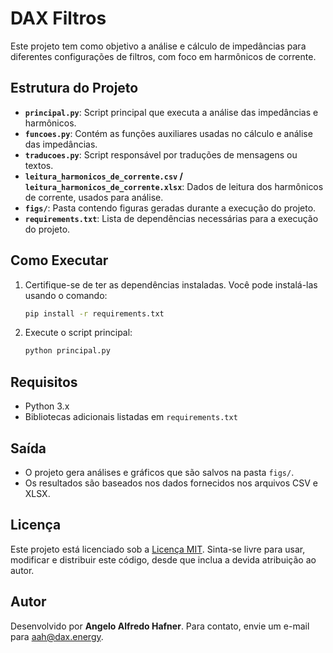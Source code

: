 
# DAX Filtros

Este projeto tem como objetivo a análise e cálculo de impedâncias para diferentes configurações de filtros, com foco em harmônicos de corrente.

## Estrutura do Projeto

- **`principal.py`**: Script principal que executa a análise das impedâncias e harmônicos.
- **`funcoes.py`**: Contém as funções auxiliares usadas no cálculo e análise das impedâncias.
- **`traducoes.py`**: Script responsável por traduções de mensagens ou textos.
- **`leitura_harmonicos_de_corrente.csv` / `leitura_harmonicos_de_corrente.xlsx`**: Dados de leitura dos harmônicos de corrente, usados para análise.
- **`figs/`**: Pasta contendo figuras geradas durante a execução do projeto.
- **`requirements.txt`**: Lista de dependências necessárias para a execução do projeto.

## Como Executar

1. Certifique-se de ter as dependências instaladas. Você pode instalá-las usando o comando:

   ```bash
   pip install -r requirements.txt
   ```

2. Execute o script principal:

   ```bash
   python principal.py
   ```

## Requisitos

- Python 3.x
- Bibliotecas adicionais listadas em `requirements.txt`

## Saída

- O projeto gera análises e gráficos que são salvos na pasta `figs/`.
- Os resultados são baseados nos dados fornecidos nos arquivos CSV e XLSX.

## Licença

Este projeto está licenciado sob a [Licença MIT](https://opensource.org/licenses/MIT). Sinta-se livre para usar, modificar e distribuir este código, desde que inclua a devida atribuição ao autor.

## Autor

Desenvolvido por **Angelo Alfredo Hafner**. Para contato, envie um e-mail para [aah@dax.energy](mailto:aah@dax.energy).
